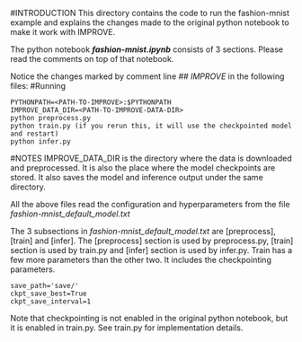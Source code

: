 #INTRODUCTION
This directory contains the code to run the fashion-mnist example and explains the changes made to the original python notebook to make it work with IMPROVE.

The python notebook ***fashion-mnist.ipynb*** consists of 3 sections. 
Please read the comments on top of that notebook.

Notice the changes marked by comment line *## IMPROVE*
in the following files:
#Running 
```
PYTHONPATH=<PATH-TO-IMPROVE>:$PYTHONPATH
IMPROVE_DATA_DIR=<PATH-TO-IMPROVE-DATA-DIR>
python preprocess.py
python train.py (if you rerun this, it will use the checkpointed model and restart)
python infer.py
```
#NOTES
IMPROVE_DATA_DIR is the directory where the data is downloaded and preprocessed. It is also the place where the model checkpoints are stored. It also saves the model and inference output under the same directory.

All the above files read the configuration and hyperparameters from the file *fashion-mnist_default_model.txt*

The 3 subsections in *fashion-mnist_default_model.txt* are [preprocess], [train] and [infer]. The [preprocess] section is used by preprocess.py, [train] section is used by train.py and [infer] section is used by infer.py. Train has a few more parameters than the other two. It includes the checkpointing parameters.

```
save_path='save/'
ckpt_save_best=True
ckpt_save_interval=1
```


Note that checkpointing is not enabled in the original python notebook, but it is enabled in train.py. See train.py for implementation details.


